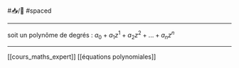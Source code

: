 #📥/🌱 #spaced 
___
soit un polynôme de degrés : $a_0+a_1z^1+a_2z^2+...+a_nz^n$

---
[[cours_maths_expert]] [[équations polynomiales]]